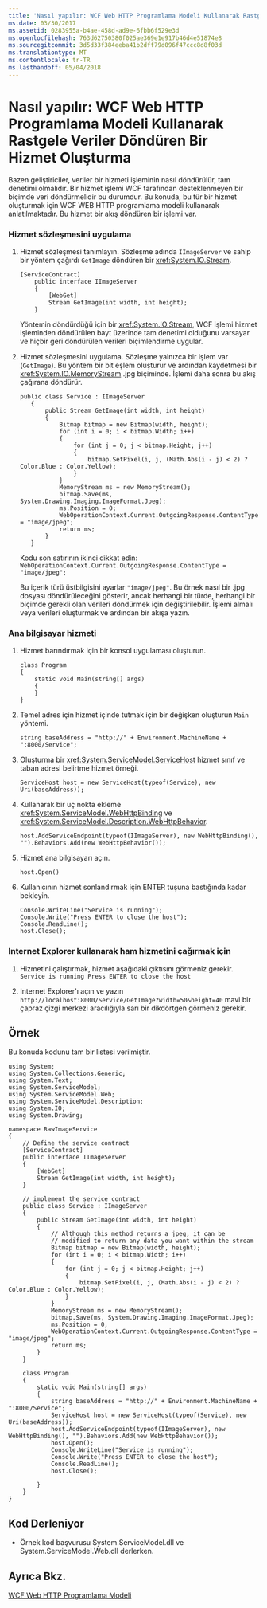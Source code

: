 ```yaml
---
title: 'Nasıl yapılır: WCF Web HTTP Programlama Modeli Kullanarak Rastgele Veriler Döndüren Bir Hizmet Oluşturma'
ms.date: 03/30/2017
ms.assetid: 0283955a-b4ae-458d-ad9e-6fbb6f529e3d
ms.openlocfilehash: 763d62750380f025ae369e1e917b46d4e51874e8
ms.sourcegitcommit: 3d5d33f384eeba41b2dff79d096f47ccc8d8f03d
ms.translationtype: MT
ms.contentlocale: tr-TR
ms.lasthandoff: 05/04/2018
---
```

# <a name="how-to-create-a-service-that-returns-arbitrary-data-using-the-wcf-web-http-programming-model"></a>Nasıl yapılır: WCF Web HTTP Programlama Modeli Kullanarak Rastgele Veriler Döndüren Bir Hizmet Oluşturma
Bazen geliştiriciler, veriler bir hizmeti işleminin nasıl döndürülür, tam denetimi olmalıdır. Bir hizmet işlemi WCF tarafından desteklenmeyen bir biçimde veri döndürmelidir bu durumdur. Bu konuda, bu tür bir hizmet oluşturmak için WCF WEB HTTP programlama modeli kullanarak anlatılmaktadır. Bu hizmet bir akış döndüren bir işlemi var.  
  
### <a name="to-implement-the-service-contract"></a>Hizmet sözleşmesini uygulama  
  
1.  Hizmet sözleşmesi tanımlayın. Sözleşme adında `IImageServer` ve sahip bir yöntem çağırdı `GetImage` döndüren bir <xref:System.IO.Stream>.  
  
    ```  
    [ServiceContract]  
        public interface IImageServer  
        {  
            [WebGet]  
            Stream GetImage(int width, int height);  
        }  
    ```  
  
     Yöntemin döndürdüğü için bir <xref:System.IO.Stream>, WCF işlemi hizmet işleminden döndürülen bayt üzerinde tam denetimi olduğunu varsayar ve hiçbir geri döndürülen verileri biçimlendirme uygular.  
  
2.  Hizmet sözleşmesini uygulama. Sözleşme yalnızca bir işlem var (`GetImage`). Bu yöntem bir bit eşlem oluşturur ve ardından kaydetmesi bir <xref:System.IO.MemoryStream> .jpg biçiminde. İşlemi daha sonra bu akış çağırana döndürür.  
  
    ```  
    public class Service : IImageServer  
       {  
           public Stream GetImage(int width, int height)  
           {  
               Bitmap bitmap = new Bitmap(width, height);  
               for (int i = 0; i < bitmap.Width; i++)  
               {  
                   for (int j = 0; j < bitmap.Height; j++)  
                   {  
                       bitmap.SetPixel(i, j, (Math.Abs(i - j) < 2) ? Color.Blue : Color.Yellow);  
                   }  
               }  
               MemoryStream ms = new MemoryStream();  
               bitmap.Save(ms, System.Drawing.Imaging.ImageFormat.Jpeg);  
               ms.Position = 0;  
               WebOperationContext.Current.OutgoingResponse.ContentType = "image/jpeg";  
               return ms;  
           }  
       }  
    ```  
  
     Kodu son satırının ikinci dikkat edin: `WebOperationContext.Current.OutgoingResponse.ContentType = "image/jpeg";`  
  
     Bu içerik türü üstbilgisini ayarlar `"image/jpeg"`. Bu örnek nasıl bir .jpg dosyası döndürüleceğini gösterir, ancak herhangi bir türde, herhangi bir biçimde gerekli olan verileri döndürmek için değiştirilebilir. İşlemi almalı veya verileri oluşturmak ve ardından bir akışa yazın.  
  
### <a name="to-host-the-service"></a>Ana bilgisayar hizmeti  
  
1.  Hizmet barındırmak için bir konsol uygulaması oluşturun.  
  
    ```  
    class Program  
    {  
        static void Main(string[] args)  
        {  
        }   
    }  
    ```  
  
2.  Temel adres için hizmet içinde tutmak için bir değişken oluşturun `Main` yöntemi.  
  
    ```  
    string baseAddress = "http://" + Environment.MachineName + ":8000/Service";  
    ```  
  
3.  Oluşturma bir <xref:System.ServiceModel.ServiceHost> hizmet sınıf ve taban adresi belirtme hizmet örneği.  
  
    ```  
    ServiceHost host = new ServiceHost(typeof(Service), new Uri(baseAddress));  
    ```  
  
4.  Kullanarak bir uç nokta ekleme <xref:System.ServiceModel.WebHttpBinding> ve <xref:System.ServiceModel.Description.WebHttpBehavior>.  
  
    ```  
    host.AddServiceEndpoint(typeof(IImageServer), new WebHttpBinding(), "").Behaviors.Add(new WebHttpBehavior());  
    ```  
  
5.  Hizmet ana bilgisayarı açın.  
  
    ```  
    host.Open()  
    ```  
  
6.  Kullanıcının hizmet sonlandırmak için ENTER tuşuna bastığında kadar bekleyin.  
  
    ```  
    Console.WriteLine("Service is running");  
    Console.Write("Press ENTER to close the host");  
    Console.ReadLine();  
    host.Close();  
    ```  
  
### <a name="to-call-the-raw-service-using-internet-explorer"></a>Internet Explorer kullanarak ham hizmetini çağırmak için  
  
1.  Hizmetini çalıştırmak, hizmet aşağıdaki çıktısını görmeniz gerekir. `Service is running Press ENTER to close the host`  
  
2.  Internet Explorer'ı açın ve yazın `http://localhost:8000/Service/GetImage?width=50&height=40` mavi bir çapraz çizgi merkezi aracılığıyla sarı bir dikdörtgen görmeniz gerekir.  
  
## <a name="example"></a>Örnek  
 Bu konuda kodunu tam bir listesi verilmiştir.  
  
```  
using System;  
using System.Collections.Generic;  
using System.Text;  
using System.ServiceModel;  
using System.ServiceModel.Web;  
using System.ServiceModel.Description;  
using System.IO;  
using System.Drawing;  
  
namespace RawImageService  
{  
    // Define the service contract  
    [ServiceContract]  
    public interface IImageServer  
    {  
        [WebGet]  
        Stream GetImage(int width, int height);  
    }  
  
    // implement the service contract  
    public class Service : IImageServer  
    {  
        public Stream GetImage(int width, int height)  
        {  
            // Although this method returns a jpeg, it can be  
            // modified to return any data you want within the stream  
            Bitmap bitmap = new Bitmap(width, height);  
            for (int i = 0; i < bitmap.Width; i++)  
            {  
                for (int j = 0; j < bitmap.Height; j++)  
                {  
                    bitmap.SetPixel(i, j, (Math.Abs(i - j) < 2) ? Color.Blue : Color.Yellow);  
                }  
            }  
            MemoryStream ms = new MemoryStream();  
            bitmap.Save(ms, System.Drawing.Imaging.ImageFormat.Jpeg);  
            ms.Position = 0;  
            WebOperationContext.Current.OutgoingResponse.ContentType = "image/jpeg";  
            return ms;  
        }  
    }  
  
    class Program  
    {  
        static void Main(string[] args)  
        {  
            string baseAddress = "http://" + Environment.MachineName + ":8000/Service";  
            ServiceHost host = new ServiceHost(typeof(Service), new Uri(baseAddress));  
            host.AddServiceEndpoint(typeof(IImageServer), new WebHttpBinding(), "").Behaviors.Add(new WebHttpBehavior());  
            host.Open();  
            Console.WriteLine("Service is running");  
            Console.Write("Press ENTER to close the host");  
            Console.ReadLine();  
            host.Close();  
  
        }  
    }  
}  
```  
  
## <a name="compiling-the-code"></a>Kod Derleniyor  
  
-   Örnek kod başvurusu System.ServiceModel.dll ve System.ServiceModel.Web.dll derlerken.  
  
## <a name="see-also"></a>Ayrıca Bkz.  
 [WCF Web HTTP Programlama Modeli](../../../../docs/framework/wcf/feature-details/wcf-web-http-programming-model.md)
